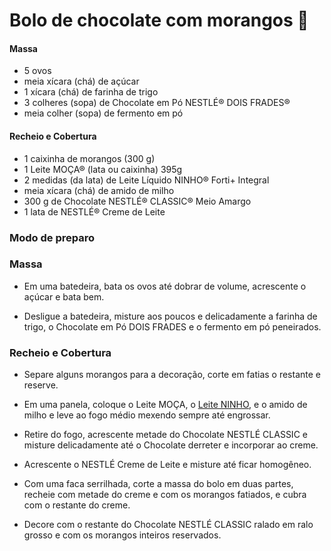 # Bolo de chocolate com morangos :cake:



####     Massa

- 5 ovos
- meia xícara (chá) de açúcar
- 1 xícara (chá) de farinha de trigo
- 3 colheres (sopa) de Chocolate em Pó NESTLÉ® DOIS FRADES®
- meia colher (sopa) de fermento em pó

####     Recheio e Cobertura

- 1 caixinha de morangos (300 g)
- 1 Leite MOÇA® (lata ou caixinha) 395g
- 2 medidas (da lata) de Leite Líquido NINHO® Forti+ Integral
- meia xícara (chá) de amido de milho
- 300 g de Chocolate NESTLÉ® CLASSIC® Meio Amargo
- 1 lata de NESTLÉ® Creme de Leite

### Modo de preparo

### Massa

- Em uma batedeira, bata os ovos até dobrar de volume, acrescente o açúcar e bata bem.

- Desligue a batedeira, misture aos poucos e delicadamente a farinha de  trigo, o Chocolate em Pó DOIS FRADES e o fermento em pó peneirados.

### Recheio e Cobertura

- Separe alguns morangos para a decoração, corte em fatias o restante e reserve.

- Em uma panela, coloque o Leite MOÇA, o [Leite NINHO](https://www.receitasnestle.com.br/receitas/bolo-de-chocolate-com-morangos), e o amido de milho e leve ao fogo médio mexendo sempre até engrossar.

- Retire do fogo, acrescente metade do Chocolate NESTLÉ CLASSIC e misture  delicadamente até o Chocolate derreter e incorporar ao creme.

- Acrescente o NESTLÉ Creme de Leite e misture até ficar homogêneo.

- Com uma faca serrilhada, corte a massa do bolo em duas partes, recheie  com metade do creme e com os morangos fatiados, e cubra com o restante  do creme.

- Decore com o restante do Chocolate NESTLÉ CLASSIC ralado em ralo grosso e com os morangos inteiros reservados.